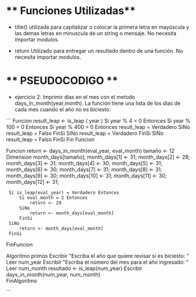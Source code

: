 # ** Funciones Utilizadas**

* title()  utilizada para capitalizar o colocar la primera letra en mayúscula y las demas letras en minuscula de un string o mensaje. No necesita importar modulos.

* return Utilizado para entregar un resultado dentro de una función. No necesita importar modulos.


# ** PSEUDOCODIGO **

* ejercicio 2: Imprimir días en el mes con el metodo days_in_month(year,month). La función tiene una lista de los dias de cada mes cuando el año no es biciesto.

´´´
Funcion result_leap <- is_leap ( year )
	Si year % 4 = 0 Entonces
		Si year % 100 = 0 Entonces
			Si year % 400 = 0 Entonces
				result_leap = Verdadero
			SiNo
				result_leap = Falso
			FinSi
		SiNo
			result_leap = Verdadero
		FinSi
	SiNo
		result_leap = Falso
	FinSi
Fin Funcion

Funcion return <- days_in_month(eval_year, eval_month)
	tamaño <- 12	
	Dimension month_days[tamaño];
	 month_days[1] <- 31;
	 month_days[2] <- 28;
	 month_days[3] <- 31;
	 month_days[4] <- 30;
	 month_days[5] <- 31;
	 month_days[6] <- 30;
	 month_days[7] <- 31;
	 month_days[8] <- 31;
	 month_days[9] <- 30;
	 month_days[10] <- 31;
	 month_days[11] <- 30;
	 month_days[12] <- 31;	
	 
	 Si is_leap(eval_year) = Verdadero Entonces		 
		 Si eval_month = 2 Entonces			 
			 return <- 29
		 SiNo
			 return <- month_days[eval_month]
		 FinSi
	 SiNo
		 return <- month_days[eval_month]	
	 FinSi	
	
FinFuncion


Algoritmo primos
	Escribir  "Escriba el año que quiere revisar si es biciesto: "	
	Leer num_year
	Escribir  "Escriba el número del mes para el año ingresado: "
	Leer num_month
	resultado <- is_leap(num_year)
	Escribir  days_in_month(num_year, num_month)	
FinAlgoritmo

´´´